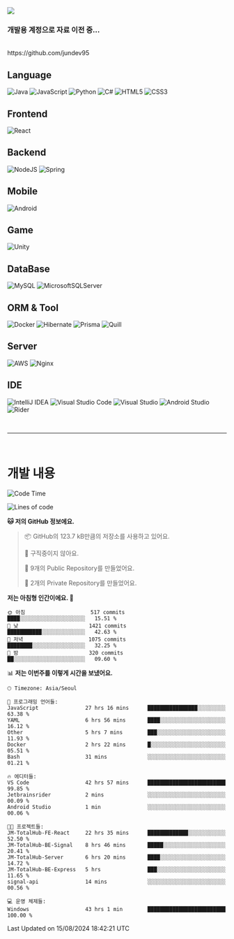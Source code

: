 <img src="https://capsule-render.vercel.app/api?type=waving&color=364765&height=300&section=header&text=Welcome&fontSize=90" />


<h3>개발용 계정으로 자료 이전 중...</h3>
<br/>
https://github.com/jundev95
<br/>

## Language
![Java](https://img.shields.io/badge/java-%23ED8B00.svg?style=for-the-badge&logo=openjdk&logoColor=white)
![JavaScript](https://img.shields.io/badge/javascript-%23323330.svg?style=for-the-badge&logo=javascript&logoColor=%23F7DF1E)
![Python](https://img.shields.io/badge/python-3670A0?style=for-the-badge&logo=python&logoColor=ffdd54)
![C#](https://img.shields.io/badge/c%23-%23239120.svg?style=for-the-badge&logo=csharp&logoColor=white)
![HTML5](https://img.shields.io/badge/html5-%23E34F26.svg?style=for-the-badge&logo=html5&logoColor=white)
![CSS3](https://img.shields.io/badge/css3-%231572B6.svg?style=for-the-badge&logo=css3&logoColor=white)

## Frontend
![React](https://img.shields.io/badge/react-%2320232a.svg?style=for-the-badge&logo=react&logoColor=%2361DAFB)

## Backend
![NodeJS](https://img.shields.io/badge/node.js-6DA55F?style=for-the-badge&logo=node.js&logoColor=white)
![Spring](https://img.shields.io/badge/spring-%236DB33F.svg?style=for-the-badge&logo=spring&logoColor=white)

## Mobile
![Android](https://img.shields.io/badge/Android-3DDC84?style=for-the-badge&logo=android&logoColor=white)

## Game
![Unity](https://img.shields.io/badge/unity-%23000000.svg?style=for-the-badge&logo=unity&logoColor=white)

## DataBase
![MySQL](https://img.shields.io/badge/mysql-4479A1.svg?style=for-the-badge&logo=mysql&logoColor=white)
![MicrosoftSQLServer](https://img.shields.io/badge/Microsoft%20SQL%20Server-CC2927?style=for-the-badge&logo=microsoft%20sql%20server&logoColor=white)

## ORM & Tool
![Docker](https://img.shields.io/badge/docker-%230db7ed.svg?style=for-the-badge&logo=docker&logoColor=white)
![Hibernate](https://img.shields.io/badge/Hibernate-59666C?style=for-the-badge&logo=Hibernate&logoColor=white)
![Prisma](https://img.shields.io/badge/Prisma-3982CE?style=for-the-badge&logo=Prisma&logoColor=white)
![Quill](https://img.shields.io/badge/Quill-52B0E7?style=for-the-badge&logo=apache&logoColor=white)

## Server
![AWS](https://img.shields.io/badge/AWS-%23FF9900.svg?style=for-the-badge&logo=amazon-aws&logoColor=white)
![Nginx](https://img.shields.io/badge/nginx-%23009639.svg?style=for-the-badge&logo=nginx&logoColor=white)

## IDE
![IntelliJ IDEA](https://img.shields.io/badge/IntelliJIDEA-000000.svg?style=for-the-badge&logo=intellij-idea&logoColor=white)
![Visual Studio Code](https://img.shields.io/badge/Visual%20Studio%20Code-0078d7.svg?style=for-the-badge&logo=visual-studio-code&logoColor=white)
![Visual Studio](https://img.shields.io/badge/Visual%20Studio-5C2D91.svg?style=for-the-badge&logo=visual-studio&logoColor=white)
![Android Studio](https://img.shields.io/badge/android%20studio-346ac1?style=for-the-badge&logo=android%20studio&logoColor=white)
![Rider](https://img.shields.io/badge/Rider-000000.svg?style=for-the-badge&logo=Rider&logoColor=white&color=black&labelColor=crimson)

<br>

---

<br>

# 개발 내용

<!--START_SECTION:waka-->
![Code Time](http://img.shields.io/badge/Code%20Time-744%20hrs%2042%20mins-blue)

![Lines of code](https://img.shields.io/badge/%EC%A0%80%EB%8A%94%20%EC%97%AC%ED%83%9C%EA%B9%8C%EC%A7%80%20-936.6%20thousand%20%EC%A4%84%EC%9D%98%20%EC%BD%94%EB%93%9C%EB%A5%BC%20%EC%9E%91%EC%84%B1%ED%96%88%EC%96%B4%EC%9A%94.-blue)

**🐱 저의 GitHub 정보에요.** 

> 📦 GitHub의 123.7 kB만큼의 저장소를 사용하고 있어요. 
 > 
> 🚫 구직중이지 않아요.
 > 
> 📜 9개의 Public Repository를 만들었어요. 
 > 
> 🔑 2개의 Private Repository를 만들었어요. 
 > 
**저는 아침형 인간이에요. 🐤** 

```text
🌞 아침                     517 commits         ████░░░░░░░░░░░░░░░░░░░░░   15.51 % 
🌆 낮　                     1421 commits        ███████████░░░░░░░░░░░░░░   42.63 % 
🌃 저녁                     1075 commits        ████████░░░░░░░░░░░░░░░░░   32.25 % 
🌙 밤　                     320 commits         ██░░░░░░░░░░░░░░░░░░░░░░░   09.60 % 
```


📊 **저는 이번주를 이렇게 시간을 보냈어요.** 

```text
🕑︎ Timezone: Asia/Seoul

💬 프로그래밍 언어들: 
JavaScript               27 hrs 16 mins      ████████████████░░░░░░░░░   63.38 % 
YAML                     6 hrs 56 mins       ████░░░░░░░░░░░░░░░░░░░░░   16.12 % 
Other                    5 hrs 7 mins        ███░░░░░░░░░░░░░░░░░░░░░░   11.93 % 
Docker                   2 hrs 22 mins       █░░░░░░░░░░░░░░░░░░░░░░░░   05.51 % 
Bash                     31 mins             ░░░░░░░░░░░░░░░░░░░░░░░░░   01.21 % 

🔥 에디터들: 
VS Code                  42 hrs 57 mins      █████████████████████████   99.85 % 
Jetbrainsrider           2 mins              ░░░░░░░░░░░░░░░░░░░░░░░░░   00.09 % 
Android Studio           1 min               ░░░░░░░░░░░░░░░░░░░░░░░░░   00.06 % 

🐱‍💻 프로젝트들: 
JM-TotalHub-FE-React     22 hrs 35 mins      █████████████░░░░░░░░░░░░   52.50 % 
JM-TotalHub-BE-Signal    8 hrs 46 mins       █████░░░░░░░░░░░░░░░░░░░░   20.41 % 
JM-TotalHub-Server       6 hrs 20 mins       ████░░░░░░░░░░░░░░░░░░░░░   14.72 % 
JM-TotalHub-BE-Express   5 hrs               ███░░░░░░░░░░░░░░░░░░░░░░   11.65 % 
signal-api               14 mins             ░░░░░░░░░░░░░░░░░░░░░░░░░   00.56 % 

💻 운영 체제들: 
Windows                  43 hrs 1 min        █████████████████████████   100.00 % 
```


 Last Updated on 15/08/2024 18:42:21 UTC
<!--END_SECTION:waka-->

